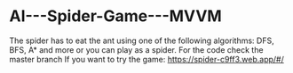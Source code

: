 # AI---Spider-Game---MVVM
The spider has to eat the ant using one of the following algorithms: DFS, BFS, A* and more or you can play as a spider.
For the code check the master branch
If you want to try the game: https://spider-c9ff3.web.app/#/
